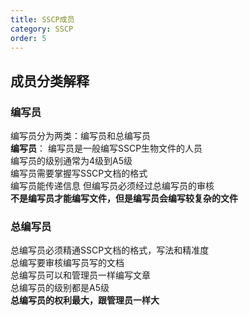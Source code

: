 ```yaml
---
title: SSCP成员
category: SSCP
order: 5
---
```

## 成员分类解释
### 编写员
编写员分为两类：编写员和总编写员  
**编写员**：
编写员是一般编写SSCP生物文件的人员  
编写员的级别通常为4级到A5级    
编写员需要掌握写SSCP文档的格式  
编写员能传递信息 但编写员必须经过总编写员的审核  
**不是编写员才能编写文件，但是编写员会编写较复杂的文件**
### 总编写员
总编写员必须精通SSCP文档的格式，写法和精准度  
总编写要审核编写员写的文档  
总编写员可以和管理员一样编写文章  
总编写员的级别都是A5级  
**总编写员的权利最大，跟管理员一样大**
